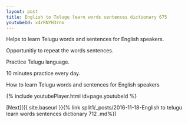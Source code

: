 ```yaml
---
layout: post
title: English to Telugu learn words sentences dictionary 675 
youtubeId: x4rRNYH3rno
---
```

 
 
Helps to learn Telugu words and sentences for English speakers.

Opportunitiy to repeat the words sentences. 

Practice Telugu language. 
 
10 minutes practice every day. 
 
How to learn Telugu words and sentences for English speakers 
 
{% include youtubePlayer.html id=page.youtubeId %}
 
 
[Next]({{ site.baseurl }}{% link  split1/_posts/2016-11-18-English to telugu learn words sentences dictionary 712 .md%})
 
